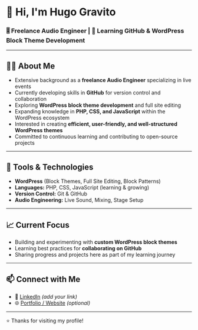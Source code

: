 # 👋 Hi, I'm Hugo Gravito

### 🎚️ Freelance Audio Engineer | 🎨 Learning GitHub & WordPress Block Theme Development

---

## 👨‍💻 About Me
- Extensive background as a **freelance Audio Engineer** specializing in live events  
- Currently developing skills in **GitHub** for version control and collaboration  
- Exploring **WordPress block theme development** and full site editing  
- Expanding knowledge in **PHP, CSS, and JavaScript** within the WordPress ecosystem  
- Interested in creating **efficient, user-friendly, and well-structured WordPress themes**  
- Committed to continuous learning and contributing to open-source projects  

---

## 🔧 Tools & Technologies
- **WordPress** (Block Themes, Full Site Editing, Block Patterns)  
- **Languages:** PHP, CSS, JavaScript (learning & growing)  
- **Version Control:** Git & GitHub  
- **Audio Engineering:** Live Sound, Mixing, Stage Setup  

---

## 📈 Current Focus
- Building and experimenting with **custom WordPress block themes**  
- Learning best practices for **collaborating on GitHub**  
- Sharing progress and projects here as part of my learning journey  

---

## 📫 Connect with Me
- 💼 [LinkedIn](https://www.linkedin.com/) _(add your link)_  
- 🌐 [Portfolio / Website](https://yourwebsite.com) _(optional)_  

---

⭐️ Thanks for visiting my profile!  
